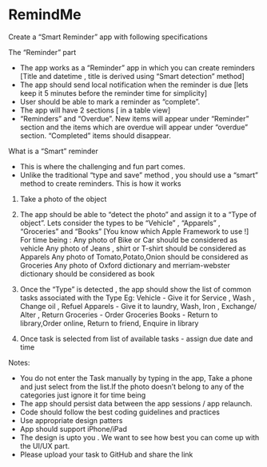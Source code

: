 # RemindMe

Create a “Smart Reminder” app with following specifications

The “Reminder” part
- The app works as a “Reminder” app in which you can create reminders [Title and datetime , title is derived using “Smart detection” method]
- The app should send local notification when the reminder is due [lets keep it 5 minutes before the reminder time for simplicity]
- User should be able to mark a reminder as “complete”. 
- The app will have 2 sections [ in a table view] 
- “Reminders” and “Overdue”. New items will appear under “Reminder” section and the items which are overdue will appear under “overdue” section. “Completed” items should disappear.

What is a “Smart” reminder
- This is where the challenging and fun part comes.
- Unlike the traditional “type and save” method , you should use a “smart” method to create reminders. This is how it works
1. Take a photo of the object
2. The app should be able to “detect the photo” and assign it to a “Type of object”. Lets consider the types to be “Vehicle” , “Apparels” , “Groceries” and “Books” [You know which Apple Framework to use !]
For time being :
Any photo of Bike or Car should be considered as vehicle
Any photo of Jeans , shirt or T-shirt should be considered as Apparels
Any photo of Tomato,Potato,Onion should be considered as Groceries
Any photo of Oxford dictionary and merriam-webster dictionary should be considered as book

3. Once the “Type” is detected , the app should show the list of common tasks associated with the Type
Eg:
Vehicle - Give it for Service , Wash , Change oil , Refuel 
Apparels - Give it to laundry, Wash, Iron , Exchange/ Alter , Return
Groceries - Order Groceries
Books - Return to library,Order online, Return to friend, Enquire in library
4. Once task is selected from list of available tasks - assign due date and time

Notes:
- You do not enter the Task manually by typing in the app, Take a phone and just select from the list.If the photo doesn’t belong to any of the categories just ignore it for time being
- The app should persist data between the app
sessions / app relaunch.
- Code should follow the best coding guidelines and practices
- Use appropriate design patters
- App should support iPhone/iPad
- The design is upto you . We want to see how best you can come up with the UI/UX part.
- Please upload your task to GitHub and share the link
 
 
